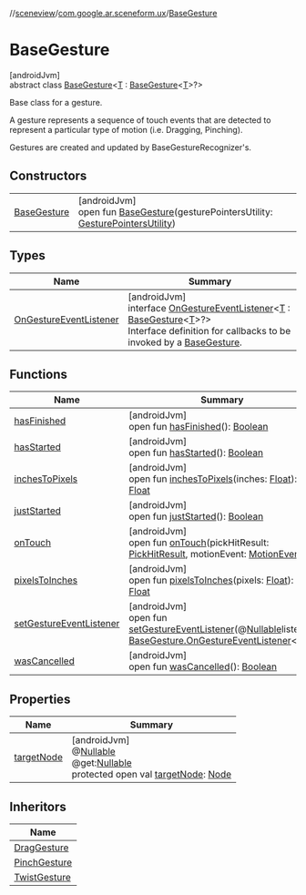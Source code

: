 //[sceneview](../../../index.md)/[com.google.ar.sceneform.ux](../index.md)/[BaseGesture](index.md)

# BaseGesture

[androidJvm]\
abstract class [BaseGesture](index.md)&lt;[T](index.md) : [BaseGesture](index.md)&lt;[T](../../com.google.ar.sceneform.collision/-collision-system/raycast-all.md)&gt;?&gt;

Base class for a gesture. 

A gesture represents a sequence of touch events that are detected to represent a particular type of motion (i.e. Dragging, Pinching). 

Gestures are created and updated by BaseGestureRecognizer's.

## Constructors

| | |
|---|---|
| [BaseGesture](-base-gesture.md) | [androidJvm]<br>open fun [BaseGesture](-base-gesture.md)(gesturePointersUtility: [GesturePointersUtility](../-gesture-pointers-utility/index.md)) |

## Types

| Name | Summary |
|---|---|
| [OnGestureEventListener](-on-gesture-event-listener/index.md) | [androidJvm]<br>interface [OnGestureEventListener](-on-gesture-event-listener/index.md)&lt;[T](-on-gesture-event-listener/index.md) : [BaseGesture](index.md)&lt;[T](../../com.google.ar.sceneform.collision/-collision-system/raycast-all.md)&gt;?&gt;<br>Interface definition for callbacks to be invoked by a [BaseGesture](index.md). |

## Functions

| Name | Summary |
|---|---|
| [hasFinished](has-finished.md) | [androidJvm]<br>open fun [hasFinished](has-finished.md)(): [Boolean](https://kotlinlang.org/api/latest/jvm/stdlib/kotlin/-boolean/index.html) |
| [hasStarted](has-started.md) | [androidJvm]<br>open fun [hasStarted](has-started.md)(): [Boolean](https://kotlinlang.org/api/latest/jvm/stdlib/kotlin/-boolean/index.html) |
| [inchesToPixels](inches-to-pixels.md) | [androidJvm]<br>open fun [inchesToPixels](inches-to-pixels.md)(inches: [Float](https://kotlinlang.org/api/latest/jvm/stdlib/kotlin/-float/index.html)): [Float](https://kotlinlang.org/api/latest/jvm/stdlib/kotlin/-float/index.html) |
| [justStarted](just-started.md) | [androidJvm]<br>open fun [justStarted](just-started.md)(): [Boolean](https://kotlinlang.org/api/latest/jvm/stdlib/kotlin/-boolean/index.html) |
| [onTouch](on-touch.md) | [androidJvm]<br>open fun [onTouch](on-touch.md)(pickHitResult: [PickHitResult](../../com.google.ar.sceneform/-pick-hit-result/index.md), motionEvent: [MotionEvent](https://developer.android.com/reference/kotlin/android/view/MotionEvent.html)) |
| [pixelsToInches](pixels-to-inches.md) | [androidJvm]<br>open fun [pixelsToInches](pixels-to-inches.md)(pixels: [Float](https://kotlinlang.org/api/latest/jvm/stdlib/kotlin/-float/index.html)): [Float](https://kotlinlang.org/api/latest/jvm/stdlib/kotlin/-float/index.html) |
| [setGestureEventListener](set-gesture-event-listener.md) | [androidJvm]<br>open fun [setGestureEventListener](set-gesture-event-listener.md)(@[Nullable](https://developer.android.com/reference/kotlin/androidx/annotation/Nullable.html)listener: [BaseGesture.OnGestureEventListener](-on-gesture-event-listener/index.md)&lt;[T](../../com.google.ar.sceneform.collision/-collision-system/raycast-all.md)&gt;) |
| [wasCancelled](was-cancelled.md) | [androidJvm]<br>open fun [wasCancelled](was-cancelled.md)(): [Boolean](https://kotlinlang.org/api/latest/jvm/stdlib/kotlin/-boolean/index.html) |

## Properties

| Name | Summary |
|---|---|
| [targetNode](target-node.md) | [androidJvm]<br>@[Nullable](https://developer.android.com/reference/kotlin/androidx/annotation/Nullable.html)<br>@get:[Nullable](https://developer.android.com/reference/kotlin/androidx/annotation/Nullable.html)<br>protected open val [targetNode](target-node.md): [Node](../../io.github.sceneview.node/-node/index.md) |

## Inheritors

| Name |
|---|
| [DragGesture](../-drag-gesture/index.md) |
| [PinchGesture](../-pinch-gesture/index.md) |
| [TwistGesture](../-twist-gesture/index.md) |
